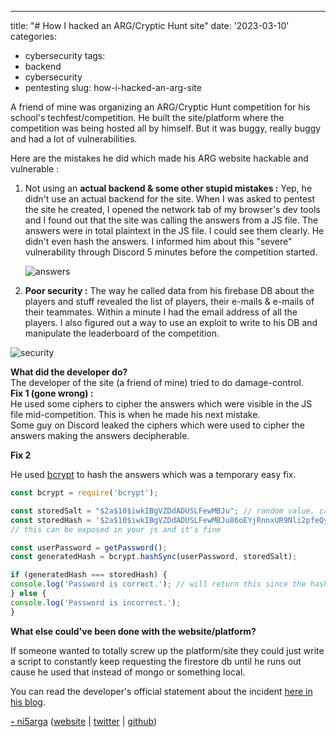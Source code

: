 ---
title: "# How I hacked an ARG/Cryptic Hunt site"
date: '2023-03-10'
categories:
  - cybersecurity 
tags:
  - backend
  - cybersecurity
  - pentesting
slug: how-i-hacked-an-arg-site

A friend of mine was organizing an ARG/Cryptic Hunt competition for his school's techfest/competition. He built the site/platform where the competition was being hosted all by himself. But it was buggy, really buggy and had a lot of vulnerabilities.

Here are the mistakes he did which made his ARG website hackable and vulnerable :  
  
1. Not using an **actual backend & some other stupid mistakes :** Yep, he didn't use an actual backend for the site. When I was asked to pentest the site he created, I opened the network tab of my browser's dev tools and I found out that the site was calling the answers from a JS file. The answers were in total plaintext in the JS file. I could see them clearly. He didn't even hash the answers. I informed him about this "severe" vulnerability through Discord 5 minutes before the competition started.

      ![answers](https://i.imgur.com/2umc2lW.png)


2. **Poor security :** The way he called data from his firebase DB about the players and stuff revealed the list of players, their e-mails & e-mails of their teammates. Within a minute I had the email address of all the players. I also figured out a way to use an exploit to write to his DB and manipulate the leaderboard of the competition.

![security](https://i.imgur.com/M6pn6p2.png)

**What did the developer do?**  
The developer of the site (a friend of mine) tried to do damage-control.  
**Fix 1 (gone wrong) :**  
He used some ciphers to cipher the answers which were visible in the JS file mid-competition. This is when he made his next mistake.  
Some guy on Discord leaked the ciphers which were used to cipher the answers making the answers decipherable.

**Fix 2**

He used [bcrypt](https://www.npmjs.com/package/bcryptjs) to hash the answers which was a temporary easy fix.

   ~~~javascript
const bcrypt = require('bcrypt');

const storedSalt = "$2a$10$iwkIBgVZDdADUSLFewMBJu"; // random value, can be exposed
const storedHash = '$2a$10$iwkIBgVZDdADUSLFewMBJu86oEYjRnnxUR9Nli2pfeQyRaIzr5kMS'; // hashing the password with storedSalt,
// this can be exposed in your js and it's fine

const userPassword = getPassword();
const generatedHash = bcrypt.hashSync(userPassword, storedSalt);

if (generatedHash === storedHash) {
  console.log('Password is correct.'); // will return this since the hashes match, since same salt
} else {
  console.log('Password is incorrect.');
}
   ~~~


**What else could've been done with the website/platform?**

If someone wanted to totally screw up the platform/site they could just write a script to constantly keep requesting the firestore db until he runs out cause he used that instead of mongo or something local.

You can read the developer's official statement about the incident [here in his blog](https://nam.is-a.dev/blog/how-to-not-make-quiz/).

[**-** ni5arga](https://github.com/ni5arga) ([website](https://nisarga.me) | [twitter](https://twitter.com/ni5arga) | [github](https://github.com/ni5arga))
